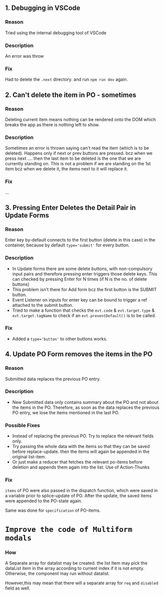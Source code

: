 ## 1. Debugging in VSCode

### Reason

Tried using the internal debugging tool of VSCode

### Description

An error was throw

### Fix

Had to delete the `.next` directory. and run `npm run dev` again.

## 2. Can't delete the item in PO - sometimes

### Reason

Deleting current item means nothing can be rendered onto the DOM which breaks the app as there is nothing left to show.

### Description

Sometimes an error is thrown saying can't read the item (which is to be deleted).
Happens only if next or prev buttons are pressed.
bcz when we press next .... then the last item to be deleted is the one that we are currently standing on.
This is not a problem if we are standing on the 1st item bcz when we delete it, the items next to it will replace it.

### Fix

...

<!-- Had to delete the `.next` directory. and run `npm run dev` again. -->

## 3. Pressing Enter Deletes the Detail Pair in Update Forms

### Reason

Enter key by-default connects to the first button (delete in this case) in the container, because by default `type='submit'` for every button.

### Description

- In Update forms there are some delete buttons, with non-compulsory input pairs and therefore pressing enter triggers those delete keys. This can checked by pressing Enter for N times (if N is the no. of delete buttons)
- This problem isn't there for Add form bcz the first button is the SUBMIT button.
- Event Listener on inputs for enter key can be bound to trigger a ref attached to the submit button.
- Tried to make a function that checks the `evt.code` & `evt.target.type` & `evt.target.tagName` to check if an `evt.preventDefault()` is to be called.

### Fix

- Added a `type='button'` to other buttons works.

## 4. Update PO Form removes the items in the PO

### Reason

Submitted data replaces the previous PO entry.

### Description

- New Submitted data only contains summary about the PO and not about the items in the PO. Therefore, as soon as the data replaces the previous PO entry, we lose the items mentioned in the last PO.

### Possible Fixes

- Instead of replacing the previous PO. Try to replace the relevant fields only.
- Try passing the whole data with the items so that they can be saved before replace-update. then the items will again be appended in the original list-item.
- Or just make a reducer that fetches the relevant po-items before deletion and appends them again into the list. Use of Action-Thunks

### Fix

`items` of PO were also passed in the dispatch function, which were saved in a variable prior to splice-update of PO. After the update, the saved items were appended to the PO-state again.

Same was done for `specification` of PO-items.

# `Improve the code of Multiform modals`

### How

A Separate array for datalist may be created. the list Item may pick the dataList item in the array according to current index if it is not empty. Otherwise, the component may run without datalist.

However,this may mean that there will a separate array for `req` and `disabled` field as well.
